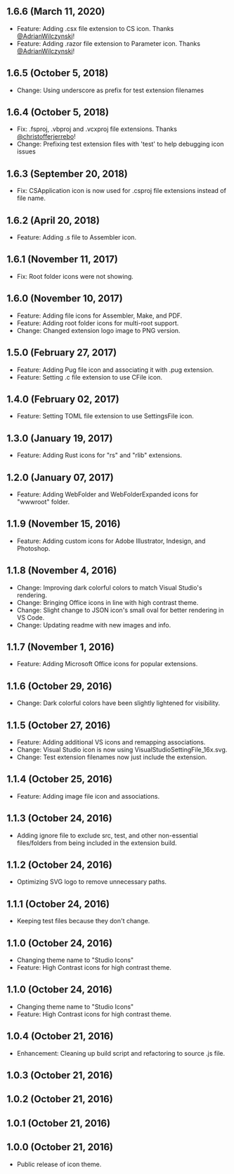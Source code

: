 ## 1.6.6 (March 11, 2020)
  - Feature: Adding .csx file extension to CS icon. Thanks [@AdrianWilczynski](https://github.com/AdrianWilczynski)! 
  - Feature: Adding .razor file extension to Parameter icon. Thanks [@AdrianWilczynski](https://github.com/AdrianWilczynski)! 
  
## 1.6.5 (October 5, 2018)
  - Change: Using underscore as prefix for test extension filenames

## 1.6.4 (October 5, 2018)
  - Fix: .fsproj, .vbproj and .vcxproj file extensions. Thanks [@christofferjerrebo](https://github.com/christofferjerrebo)!
  - Change: Prefixing test extension files with 'test' to help debugging icon issues

## 1.6.3 (September 20, 2018)
  - Fix: CSApplication icon is now used for .csproj file extensions instead of file name.

## 1.6.2 (April 20, 2018)
  - Feature: Adding .s file to Assembler icon.

## 1.6.1 (November 11, 2017)
  - Fix: Root folder icons were not showing.

## 1.6.0 (November 10, 2017)
  - Feature: Adding file icons for Assembler, Make, and PDF.
  - Feature: Adding root folder icons for multi-root support.
  - Change: Changed extension logo image to PNG version.

## 1.5.0 (February 27, 2017)
  - Feature: Adding Pug file icon and associating it with .pug extension.
  - Feature: Setting .c file extension to use CFile icon.

## 1.4.0 (February 02, 2017)
  - Feature: Setting TOML file extension to use SettingsFile icon.

## 1.3.0 (January 19, 2017)
  - Feature: Adding Rust icons for "rs" and "rlib" extensions.

## 1.2.0 (January 07, 2017)
  - Feature: Adding WebFolder and WebFolderExpanded icons for "wwwroot" folder.

## 1.1.9 (November 15, 2016)
  - Feature: Adding custom icons for Adobe Illustrator, Indesign, and Photoshop.

## 1.1.8 (November 4, 2016)
  - Change: Improving dark colorful colors to match Visual Studio's rendering.
  - Change: Bringing Office icons in line with high contrast theme.
  - Change: Slight change to JSON icon's small oval for better rendering in VS Code.
  - Change: Updating readme with new images and info.

## 1.1.7 (November 1, 2016)
  - Feature: Adding Microsoft Office icons for popular extensions.

## 1.1.6 (October 29, 2016)
  - Change: Dark colorful colors have been slightly lightened for visibility.

## 1.1.5 (October 27, 2016)
  - Feature: Adding additional VS icons and remapping associations.
  - Change: Visual Studio icon is now using VisualStudioSettingFile_16x.svg.
  - Change: Test extension filenames now just include the extension.

## 1.1.4 (October 25, 2016)
  - Feature: Adding image file icon and associations.

## 1.1.3 (October 24, 2016)
  - Adding ignore file to exclude src, test, and other non-essential files/folders from being included in the extension build.

## 1.1.2 (October 24, 2016)
  - Optimizing SVG logo to remove unnecessary paths.

## 1.1.1 (October 24, 2016)
  - Keeping test files because they don't change.

## 1.1.0 (October 24, 2016)
  - Changing theme name to "Studio Icons"
  - Feature: High Contrast icons for high contrast theme.

## 1.1.0 (October 24, 2016)
  - Changing theme name to "Studio Icons"
  - Feature: High Contrast icons for high contrast theme.

## 1.0.4 (October 21, 2016)
  - Enhancement: Cleaning up build script and refactoring to source .js file.

## 1.0.3 (October 21, 2016)

## 1.0.2 (October 21, 2016)

## 1.0.1 (October 21, 2016)

## 1.0.0 (October 21, 2016)
  - Public release of icon theme.